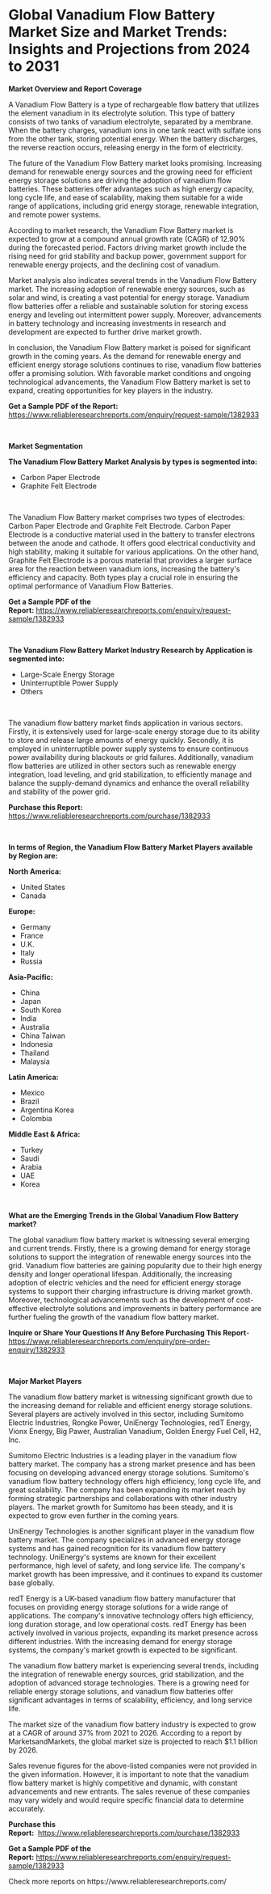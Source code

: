 <p><h1>Global Vanadium Flow Battery Market Size and Market Trends: Insights and Projections from 2024 to 2031</h1></p><p><strong>Market Overview and Report Coverage</strong></p>
<p><p>A Vanadium Flow Battery is a type of rechargeable flow battery that utilizes the element vanadium in its electrolyte solution. This type of battery consists of two tanks of vanadium electrolyte, separated by a membrane. When the battery charges, vanadium ions in one tank react with sulfate ions from the other tank, storing potential energy. When the battery discharges, the reverse reaction occurs, releasing energy in the form of electricity.</p><p>The future of the Vanadium Flow Battery market looks promising. Increasing demand for renewable energy sources and the growing need for efficient energy storage solutions are driving the adoption of vanadium flow batteries. These batteries offer advantages such as high energy capacity, long cycle life, and ease of scalability, making them suitable for a wide range of applications, including grid energy storage, renewable integration, and remote power systems.</p><p>According to market research, the Vanadium Flow Battery market is expected to grow at a compound annual growth rate (CAGR) of 12.90% during the forecasted period. Factors driving market growth include the rising need for grid stability and backup power, government support for renewable energy projects, and the declining cost of vanadium.</p><p>Market analysis also indicates several trends in the Vanadium Flow Battery market. The increasing adoption of renewable energy sources, such as solar and wind, is creating a vast potential for energy storage. Vanadium flow batteries offer a reliable and sustainable solution for storing excess energy and leveling out intermittent power supply. Moreover, advancements in battery technology and increasing investments in research and development are expected to further drive market growth.</p><p>In conclusion, the Vanadium Flow Battery market is poised for significant growth in the coming years. As the demand for renewable energy and efficient energy storage solutions continues to rise, vanadium flow batteries offer a promising solution. With favorable market conditions and ongoing technological advancements, the Vanadium Flow Battery market is set to expand, creating opportunities for key players in the industry.</p></p>
<p><strong>Get a Sample PDF of the Report:</strong> <a href="https://www.reliableresearchreports.com/enquiry/request-sample/1382933">https://www.reliableresearchreports.com/enquiry/request-sample/1382933</a></p>
<p>&nbsp;</p>
<p><strong>Market Segmentation</strong></p>
<p><strong>The Vanadium Flow Battery Market Analysis by types is segmented into:</strong></p>
<p><ul><li>Carbon Paper Electrode</li><li>Graphite Felt Electrode</li></ul></p>
<p>&nbsp;</p>
<p><p>The Vanadium Flow Battery market comprises two types of electrodes: Carbon Paper Electrode and Graphite Felt Electrode. Carbon Paper Electrode is a conductive material used in the battery to transfer electrons between the anode and cathode. It offers good electrical conductivity and high stability, making it suitable for various applications. On the other hand, Graphite Felt Electrode is a porous material that provides a larger surface area for the reaction between vanadium ions, increasing the battery's efficiency and capacity. Both types play a crucial role in ensuring the optimal performance of Vanadium Flow Batteries.</p></p>
<p><strong>Get a Sample PDF of the Report:</strong>&nbsp;<a href="https://www.reliableresearchreports.com/enquiry/request-sample/1382933">https://www.reliableresearchreports.com/enquiry/request-sample/1382933</a></p>
<p>&nbsp;</p>
<p><strong>The Vanadium Flow Battery Market Industry Research by Application is segmented into:</strong></p>
<p><ul><li>Large-Scale Energy Storage</li><li>Uninterruptible Power Supply</li><li>Others</li></ul></p>
<p>&nbsp;</p>
<p><p>The vanadium flow battery market finds application in various sectors. Firstly, it is extensively used for large-scale energy storage due to its ability to store and release large amounts of energy quickly. Secondly, it is employed in uninterruptible power supply systems to ensure continuous power availability during blackouts or grid failures. Additionally, vanadium flow batteries are utilized in other sectors such as renewable energy integration, load leveling, and grid stabilization, to efficiently manage and balance the supply-demand dynamics and enhance the overall reliability and stability of the power grid.</p></p>
<p><strong>Purchase this Report:</strong>&nbsp; <a href="https://www.reliableresearchreports.com/purchase/1382933">https://www.reliableresearchreports.com/purchase/1382933</a></p>
<p>&nbsp;</p>
<p><strong>In terms of Region, the Vanadium Flow Battery Market Players available by Region are:</strong></p>
<p>
    <p> <strong> North America: </strong>
        <ul>
            <li>United States</li>
            <li>Canada</li>
        </ul>
        </p> 
    <p> <strong> Europe: </strong>
        <ul>
            <li>Germany</li>
            <li>France</li>
            <li>U.K.</li>
            <li>Italy</li>
            <li>Russia</li>
        </ul>
        </p> 
    <p> <strong> Asia-Pacific: </strong>
        <ul>
            <li>China</li>
            <li>Japan</li>
            <li>South Korea</li>
            <li>India</li>
            <li>Australia</li>
            <li>China Taiwan</li>
            <li>Indonesia</li>
            <li>Thailand</li>
            <li>Malaysia</li>
        </ul>
        </p> 
    <p> <strong> Latin America: </strong>
        <ul>
            <li>Mexico</li>
            <li>Brazil</li>
            <li>Argentina Korea</li>
            <li>Colombia</li>
        </ul>
        </p> 
    <p> <strong> Middle East & Africa: </strong>
        <ul>
            <li>Turkey</li>
            <li>Saudi</li>
            <li>Arabia</li>
            <li>UAE</li>
            <li>Korea</li>
        </ul>
    </p>
    </p>
<p>&nbsp;</p>
<p><strong>What are the Emerging Trends in the Global Vanadium Flow Battery market?</strong></p>
<p><p>The global vanadium flow battery market is witnessing several emerging and current trends. Firstly, there is a growing demand for energy storage solutions to support the integration of renewable energy sources into the grid. Vanadium flow batteries are gaining popularity due to their high energy density and longer operational lifespan. Additionally, the increasing adoption of electric vehicles and the need for efficient energy storage systems to support their charging infrastructure is driving market growth. Moreover, technological advancements such as the development of cost-effective electrolyte solutions and improvements in battery performance are further fueling the growth of the vanadium flow battery market.</p></p>
<p><strong>Inquire or Share Your Questions If Any Before Purchasing This Report</strong>- <a href="https://www.reliableresearchreports.com/enquiry/pre-order-enquiry/1382933">https://www.reliableresearchreports.com/enquiry/pre-order-enquiry/1382933</a></p>
<p>&nbsp;</p>
<p><strong>Major Market Players</strong></p>
<p><p>The vanadium flow battery market is witnessing significant growth due to the increasing demand for reliable and efficient energy storage solutions. Several players are actively involved in this sector, including Sumitomo Electric Industries, Rongke Power, UniEnergy Technologies, redT Energy, Vionx Energy, Big Pawer, Australian Vanadium, Golden Energy Fuel Cell, H2, Inc.</p><p>Sumitomo Electric Industries is a leading player in the vanadium flow battery market. The company has a strong market presence and has been focusing on developing advanced energy storage solutions. Sumitomo's vanadium flow battery technology offers high efficiency, long cycle life, and great scalability. The company has been expanding its market reach by forming strategic partnerships and collaborations with other industry players. The market growth for Sumitomo has been steady, and it is expected to grow even further in the coming years.</p><p>UniEnergy Technologies is another significant player in the vanadium flow battery market. The company specializes in advanced energy storage systems and has gained recognition for its vanadium flow battery technology. UniEnergy's systems are known for their excellent performance, high level of safety, and long service life. The company's market growth has been impressive, and it continues to expand its customer base globally.</p><p>redT Energy is a UK-based vanadium flow battery manufacturer that focuses on providing energy storage solutions for a wide range of applications. The company's innovative technology offers high efficiency, long duration storage, and low operational costs. redT Energy has been actively involved in various projects, expanding its market presence across different industries. With the increasing demand for energy storage systems, the company's market growth is expected to be significant.</p><p>The vanadium flow battery market is experiencing several trends, including the integration of renewable energy sources, grid stabilization, and the adoption of advanced storage technologies. There is a growing need for reliable energy storage solutions, and vanadium flow batteries offer significant advantages in terms of scalability, efficiency, and long service life.</p><p>The market size of the vanadium flow battery industry is expected to grow at a CAGR of around 37% from 2021 to 2026. According to a report by MarketsandMarkets, the global market size is projected to reach $1.1 billion by 2026.</p><p>Sales revenue figures for the above-listed companies were not provided in the given information. However, it is important to note that the vanadium flow battery market is highly competitive and dynamic, with constant advancements and new entrants. The sales revenue of these companies may vary widely and would require specific financial data to determine accurately.</p></p>
<p><strong>Purchase this Report:</strong>&nbsp;&nbsp;<a href="https://www.reliableresearchreports.com/purchase/1382933">https://www.reliableresearchreports.com/purchase/1382933</a></p>
<p></p>
<p><strong>Get a Sample PDF of the Report:</strong>&nbsp;<a href="https://www.reliableresearchreports.com/enquiry/request-sample/1382933">https://www.reliableresearchreports.com/enquiry/request-sample/1382933</a></p>
<p>Check more reports on https://www.reliableresearchreports.com/</p>
